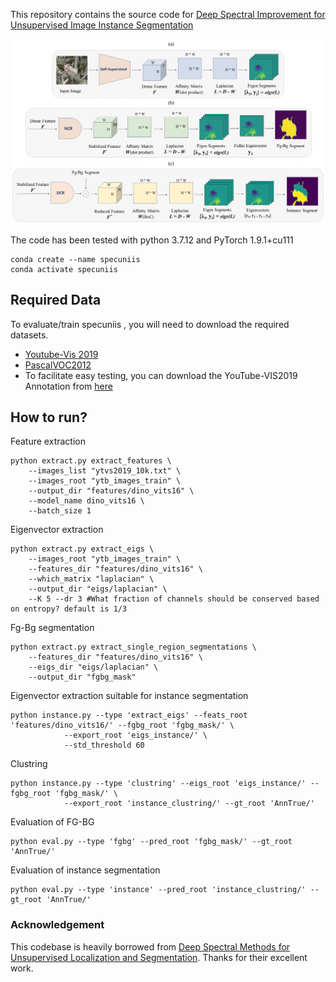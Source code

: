 This repository contains the source code for [Deep Spectral Improvement for Unsupervised Image Instance Segmentation](https://arxiv.org/abs/2401.00833)<br/>

<img src="Diagram.png">

The code has been tested with python 3.7.12 and PyTorch 1.9.1+cu111

```Shell
conda create --name specuniis
conda activate specuniis
```

## Required Data
To evaluate/train specuniis , you will need to download the required datasets.
* [Youtube-Vis 2019](https://youtube-vos.org/dataset/vis/)
* [PascalVOC2012](https://host.robots.ox.ac.uk/pascal/VOC/voc2012/) <br>
* To facilitate easy testing, you can download the YouTube-VIS2019 Annotation from [here](https://drive.google.com/file/d/1SPskvTlj1tsl0uAH_ujERSCccp65WfMf/view?usp=sharing)

## How to run?

Feature extraction
```Shell
python extract.py extract_features \
    --images_list "ytvs2019_10k.txt" \
    --images_root "ytb_images_train" \
    --output_dir "features/dino_vits16" \
    --model_name dino_vits16 \
    --batch_size 1
```
Eigenvector extraction
```Shell
python extract.py extract_eigs \
    --images_root "ytb_images_train" \
    --features_dir "features/dino_vits16" \
    --which_matrix "laplacian" \
    --output_dir "eigs/laplacian" \
    --K 5 --dr 3 #What fraction of channels should be conserved based on entropy? default is 1/3
```
Fg-Bg segmentation
```Shell
python extract.py extract_single_region_segmentations \
    --features_dir "features/dino_vits16" \
    --eigs_dir "eigs/laplacian" \
    --output_dir "fgbg_mask"
```
Eigenvector extraction suitable for instance segmentation
```Shell
python instance.py --type 'extract_eigs' --feats_root 'features/dino_vits16/' --fgbg_root 'fgbg_mask/' \
            --export_root 'eigs_instance/' \
            --std_threshold 60
```
Clustring
```Shell
python instance.py --type 'clustring' --eigs_root 'eigs_instance/' --fgbg_root 'fgbg_mask/' \
            --export_root 'instance_clustring/' --gt_root 'AnnTrue/'
```
Evaluation of FG-BG
```Shell
python eval.py --type 'fgbg' --pred_root 'fgbg_mask/' --gt_root 'AnnTrue/' 
```
Evaluation of instance segmentation
```Shell
python eval.py --type 'instance' --pred_root 'instance_clustring/' --gt_root 'AnnTrue/' 
```
            
### Acknowledgement
This codebase is heavily borrowed from [Deep Spectral Methods for Unsupervised Localization and Segmentation](https://github.com/lukemelas/deep-spectral-segmentation). Thanks for their excellent work.
